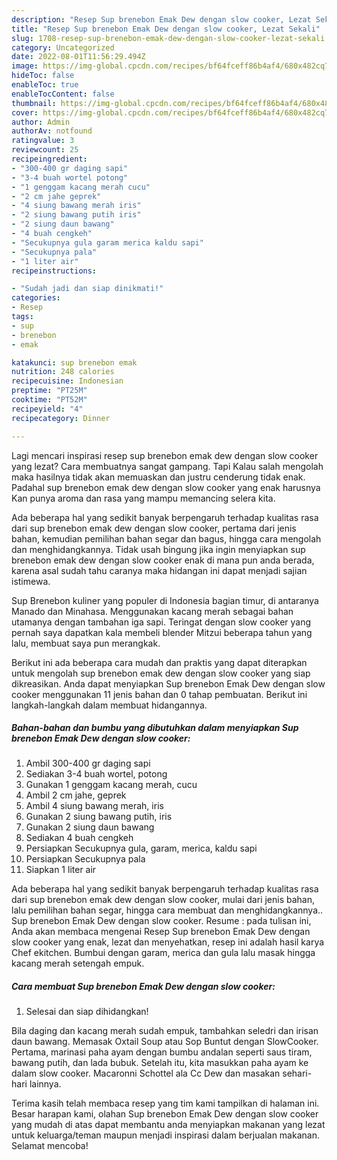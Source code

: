 ```yaml
---
description: "Resep Sup brenebon Emak Dew dengan slow cooker, Lezat Sekali"
title: "Resep Sup brenebon Emak Dew dengan slow cooker, Lezat Sekali"
slug: 1708-resep-sup-brenebon-emak-dew-dengan-slow-cooker-lezat-sekali
category: Uncategorized
date: 2022-08-01T11:56:29.494Z
image: https://img-global.cpcdn.com/recipes/bf64fceff86b4af4/680x482cq70/sup-brenebon-emak-dew-dengan-slow-cooker-foto-resep-utama.jpg
hideToc: false
enableToc: true
enableTocContent: false
thumbnail: https://img-global.cpcdn.com/recipes/bf64fceff86b4af4/680x482cq70/sup-brenebon-emak-dew-dengan-slow-cooker-foto-resep-utama.jpg
cover: https://img-global.cpcdn.com/recipes/bf64fceff86b4af4/680x482cq70/sup-brenebon-emak-dew-dengan-slow-cooker-foto-resep-utama.jpg
author: Admin
authorAv: notfound
ratingvalue: 3
reviewcount: 25
recipeingredient:
- "300-400 gr daging sapi"
- "3-4 buah wortel potong"
- "1 genggam kacang merah cucu"
- "2 cm jahe geprek"
- "4 siung bawang merah iris"
- "2 siung bawang putih iris"
- "2 siung daun bawang"
- "4 buah cengkeh"
- "Secukupnya gula garam merica kaldu sapi"
- "Secukupnya pala"
- "1 liter air"
recipeinstructions:

- "Sudah jadi dan siap dinikmati!"
categories:
- Resep
tags:
- sup
- brenebon
- emak

katakunci: sup brenebon emak 
nutrition: 248 calories
recipecuisine: Indonesian
preptime: "PT25M"
cooktime: "PT52M"
recipeyield: "4"
recipecategory: Dinner

---
```



Lagi mencari inspirasi resep sup brenebon emak dew dengan slow cooker yang lezat? Cara membuatnya sangat gampang. Tapi Kalau salah mengolah maka hasilnya tidak akan memuaskan dan justru cenderung tidak enak. Padahal sup brenebon emak dew dengan slow cooker yang enak harusnya Kan punya aroma dan rasa yang mampu memancing selera kita.


Ada beberapa hal yang sedikit banyak berpengaruh terhadap kualitas rasa dari sup brenebon emak dew dengan slow cooker, pertama dari jenis bahan, kemudian pemilihan bahan segar dan bagus, hingga cara mengolah dan menghidangkannya. Tidak usah bingung jika ingin menyiapkan sup brenebon emak dew dengan slow cooker enak di mana pun anda berada, karena asal sudah tahu caranya maka hidangan ini dapat menjadi sajian istimewa.

Sup Brenebon kuliner yang populer di Indonesia bagian timur, di antaranya Manado dan Minahasa. Menggunakan kacang merah sebagai bahan utamanya dengan tambahan iga sapi. Teringat dengan slow cooker yang pernah saya dapatkan kala membeli blender Mitzui beberapa tahun yang lalu, membuat saya pun merangkak.


Berikut ini ada beberapa cara mudah dan praktis yang dapat diterapkan untuk mengolah sup brenebon emak dew dengan slow cooker yang siap dikreasikan. Anda dapat menyiapkan Sup brenebon Emak Dew dengan slow cooker menggunakan 11 jenis bahan dan 0 tahap pembuatan. Berikut ini langkah-langkah dalam membuat hidangannya.

<!--inarticleads1-->

##### Bahan-bahan dan bumbu yang dibutuhkan dalam menyiapkan Sup brenebon Emak Dew dengan slow cooker:

1. Ambil 300-400 gr daging sapi
1. Sediakan 3-4 buah wortel, potong
1. Gunakan 1 genggam kacang merah, cucu
1. Ambil 2 cm jahe, geprek
1. Ambil 4 siung bawang merah, iris
1. Gunakan 2 siung bawang putih, iris
1. Gunakan 2 siung daun bawang
1. Sediakan 4 buah cengkeh
1. Persiapkan Secukupnya gula, garam, merica, kaldu sapi
1. Persiapkan Secukupnya pala
1. Siapkan 1 liter air


Ada beberapa hal yang sedikit banyak berpengaruh terhadap kualitas rasa dari sup brenebon emak dew dengan slow cooker, mulai dari jenis bahan, lalu pemilihan bahan segar, hingga cara membuat dan menghidangkannya.. Sup brenebon Emak Dew dengan slow cooker. Resume : pada tulisan ini, Anda akan membaca mengenai Resep Sup brenebon Emak Dew dengan slow cooker yang enak, lezat dan menyehatkan, resep ini adalah hasil karya Chef ekitchen. Bumbui dengan garam, merica dan gula lalu masak hingga kacang merah setengah empuk. 

<!--inarticleads2-->

##### Cara membuat Sup brenebon Emak Dew dengan slow cooker:


1. Selesai dan siap dihidangkan!

Bila daging dan kacang merah sudah empuk, tambahkan seledri dan irisan daun bawang. Memasak Oxtail Soup atau Sop Buntut dengan SlowCooker. Pertama, marinasi paha ayam dengan bumbu andalan seperti saus tiram, bawang putih, dan lada bubuk. Setelah itu, kita masukkan paha ayam ke dalam slow cooker. Macaronni Schottel ala Cc Dew dan masakan sehari-hari lainnya. 

Terima kasih telah membaca resep yang tim kami tampilkan di halaman ini. Besar harapan kami, olahan Sup brenebon Emak Dew dengan slow cooker yang mudah di atas dapat membantu anda menyiapkan makanan yang lezat untuk keluarga/teman maupun menjadi inspirasi dalam berjualan makanan. Selamat mencoba!
